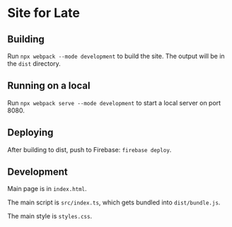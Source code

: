 # Site for Late

## Building

Run `npx webpack --mode development` to build the site. The output will be in the `dist` directory.

## Running on a local

Run `npx webpack serve --mode development` to start a local server on port 8080.

## Deploying

After building to dist, push to Firebase: `firebase deploy`.

## Development

Main page is in `index.html`. 

The main script is `src/index.ts`, which gets bundled into `dist/bundle.js`.

The main style is `styles.css`.